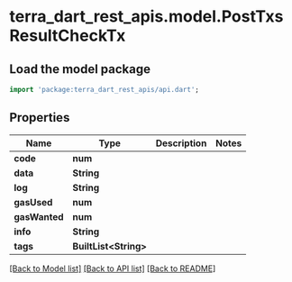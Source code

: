 # terra_dart_rest_apis.model.PostTxsResultCheckTx

## Load the model package
```dart
import 'package:terra_dart_rest_apis/api.dart';
```

## Properties
Name | Type | Description | Notes
------------ | ------------- | ------------- | -------------
**code** | **num** |  | 
**data** | **String** |  | 
**log** | **String** |  | 
**gasUsed** | **num** |  | 
**gasWanted** | **num** |  | 
**info** | **String** |  | 
**tags** | **BuiltList&lt;String&gt;** |  | 

[[Back to Model list]](../README.md#documentation-for-models) [[Back to API list]](../README.md#documentation-for-api-endpoints) [[Back to README]](../README.md)


